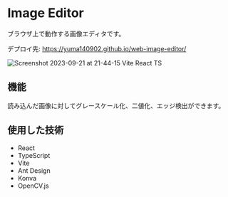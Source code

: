 # Image Editor

ブラウザ上で動作する画像エディタです。

デプロイ先: <https://yuma140902.github.io/web-image-editor/>

![Screenshot 2023-09-21 at 21-44-15 Vite React TS](https://github.com/yuma140902/web-image-editor/assets/23431077/f1106967-111e-4165-afd6-f6c73eae25fc)


## 機能

読み込んだ画像に対してグレースケール化、二値化、エッジ検出ができます。

## 使用した技術

- React
- TypeScript
- Vite
- Ant Design
- Konva
- OpenCV.js
